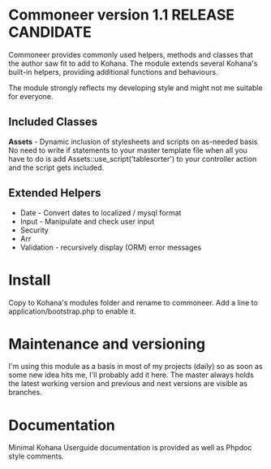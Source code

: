 Commoneer version 1.1 RELEASE CANDIDATE
=========

Commoneer provides commonly used helpers, methods and classes that the author saw fit to add to Kohana.
The module extends several Kohana's built-in helpers, providing additional functions and behaviours.

The module strongly reflects my developing style and might not me suitable for everyone.

Included Classes
----------------

**Assets** - Dynamic inclusion of stylesheets and scripts on as-needed basis
No need to write if statements to your master template file when all you have to do is add
    Assets::use_script('tablesorter')
to your controller action and the script gets included.


Extended Helpers
----------------
* Date - Convert dates to localized / mysql format
* Input - Manipulate and check user input
* Security
* Arr
* Validation - recursively display (ORM) error messages

Install
=======

Copy to Kohana's modules folder and rename to commoneer. Add a line to application/bootstrap.php to enable it.

Maintenance and versioning
==========================
I'm using this module as a basis in most of my projects (daily) so as soon as some new idea hits me, I'll probably add it here.
The master always holds the latest working version and previous and next versions are visible as branches.

Documentation
=============

Minimal Kohana Userguide documentation is provided as well as Phpdoc style comments.
